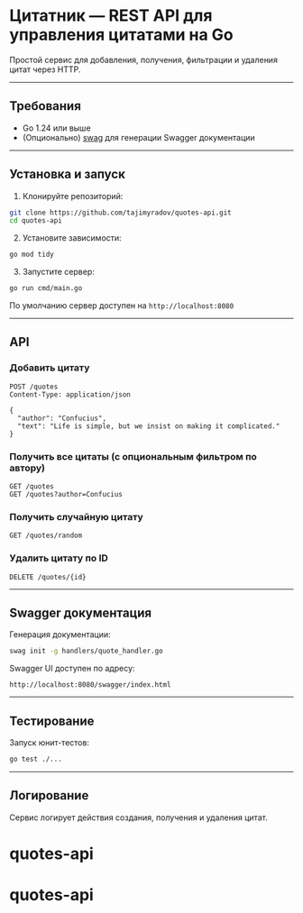 

# Цитатник — REST API для управления цитатами на Go

Простой сервис для добавления, получения, фильтрации и удаления цитат через HTTP.

---

## Требования

- Go 1.24 или выше  
- (Опционально) [swag](https://github.com/swaggo/swag) для генерации Swagger документации

---

## Установка и запуск

1. Клонируйте репозиторий:
```bash
git clone https://github.com/tajimyradov/quotes-api.git
cd quotes-api
````

2. Установите зависимости:

```bash
go mod tidy
```

3. Запустите сервер:

```bash
go run cmd/main.go
```

По умолчанию сервер доступен на `http://localhost:8080`

---

## API

### Добавить цитату

```
POST /quotes
Content-Type: application/json

{
  "author": "Confucius",
  "text": "Life is simple, but we insist on making it complicated."
}
```

### Получить все цитаты (с опциональным фильтром по автору)

```
GET /quotes
GET /quotes?author=Confucius
```

### Получить случайную цитату

```
GET /quotes/random
```

### Удалить цитату по ID

```
DELETE /quotes/{id}
```

---

## Swagger документация

Генерация документации:

```bash
swag init -g handlers/quote_handler.go
```

Swagger UI доступен по адресу:

```
http://localhost:8080/swagger/index.html
```

---

## Тестирование

Запуск юнит-тестов:

```bash
go test ./...
```

---

## Логирование

Сервис логирует действия создания, получения и удаления цитат.
# quotes-api
# quotes-api
